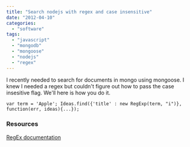 ```yaml
---
title: "Search nodejs with regex and case insensitive"
date: "2012-04-10"
categories: 
  - "software"
tags: 
  - "javascript"
  - "mongodb"
  - "mongoose"
  - "nodejs"
  - "regex"
---
```


I recently needed to search for documents in mongo using mongoose. I knew I needed a regex but couldn't figure out how to pass the case insesitive flag. We'll here is how you do it.

`var term = 'Apple'; Ideas.find({'title' : new RegExp(term, "i")}, function(err, ideas){...});`

### Resources

[RegEx documentation](https://developer.mozilla.org/en/JavaScript/Reference/Global_Objects/RegExp)
